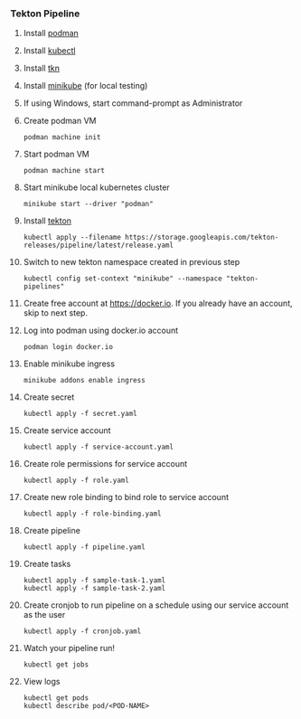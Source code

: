 ### Tekton Pipeline

1. Install [podman](https://podman.io/docs/installation)

1. Install [kubectl](https://kubernetes.io/docs/tasks/tools)

1. Install [tkn](https://github.com/tektoncd/cli/blob/main/releases.md)

1. Install [minikube](https://minikube.sigs.k8s.io/docs/start/) (for local testing)

1. If using Windows, start command-prompt as Administrator

1. Create podman VM
    ```
    podman machine init
    ```

1. Start podman VM
    ```
    podman machine start
    ```

1. Start minikube local kubernetes cluster
    ```
    minikube start --driver "podman"
    ```

1. Install [tekton](https://tekton.dev/docs/installation/pipelines)
    ```
    kubectl apply --filename https://storage.googleapis.com/tekton-releases/pipeline/latest/release.yaml
    ```

1. Switch to new tekton namespace created in previous step
    ```
    kubectl config set-context "minikube" --namespace "tekton-pipelines"
    ```

1. Create free account at https://docker.io. If you already have an account, skip to next step.

1. Log into podman using docker.io account
    ```
    podman login docker.io
    ```

1. Enable minikube ingress
    ```
    minikube addons enable ingress
    ```

1. Create secret
    ```
    kubectl apply -f secret.yaml
    ```

1. Create service account 
    ```
    kubectl apply -f service-account.yaml
    ```

1. Create role permissions for service account
    ```
    kubectl apply -f role.yaml
    ```

1. Create new role binding to bind role to service account
    ```
    kubectl apply -f role-binding.yaml
    ```

1. Create pipeline
    ```
    kubectl apply -f pipeline.yaml
    ```

1. Create tasks
    ```
    kubectl apply -f sample-task-1.yaml
    kubectl apply -f sample-task-2.yaml
    ```

1. Create cronjob to run pipeline on a schedule using our service account as the user
    ```
    kubectl apply -f cronjob.yaml
    ```

1. Watch your pipeline run!
    ```
    kubectl get jobs
    ```

1. View logs
    ```
    kubectl get pods
    kubectl describe pod/<POD-NAME>
    ```